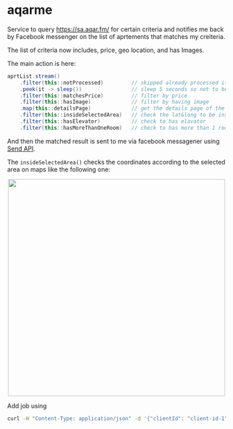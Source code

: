 # aqarme

Service to query https://sa.aqar.fm/ for certain criteria and notifies me back by Facebook messenger on the list of aprtements 
that matches my creiteria.


The list of criteria now includes, price, geo location, and has Images.

The main action is here:

```java
aprtList.stream()
	.filter(this::notProcessed)         // skipped already processed items
	.peek(it -> sleep())                // sleep 5 seconds so not to be blocked by aqar.fm
	.filter(this::matchesPrice)         // filter by price
	.filter(this::hasImage)             // filter by having image
	.map(this::detailsPage)             // get the details page of the advertise
	.filter(this::insideSelectedArea)   // check the lat&long to be inside the selected area on map
	.filter(this::hasElevator)          // check to has elavator
	.filter(this::hasMoreThanOneRoom)   // check to has more than 1 room
```

And then the matched result is sent to me via facebook messagener using [Send API](https://developers.facebook.com/docs/messenger-platform/send-api-reference).

The `insideSelectedArea()` checks the coordinates according to the selected area on maps like the following one:
<p align="center">
<img src="https://github.com/mhewedy/aqarme/raw/master/src/main/resources/polygon.png" width="500">
</p>


Add job using

```bash
curl -H "Content-Type: application/json" -d '{"clientId": "client-id-1", "name": "my first job", "senders": "966593642012,00201095771359", "jobDetail": {"vertexes": "24.675722;46.556282,24.669794;46.542549,24.617369;46.568298,24.60426;46.588898,24.621115;46.656532,24.63984;46.647949,24.645145;46.625633,24.677906;46.640396,24.710034;46.618767,24.735606;46.590614", "maxPrice": "25000", "hasImages": "true", "hasElevator": "true", "numRooms": "2,3", "floorNumber": "1,2"}}' http://localhost:8080/api/job
```